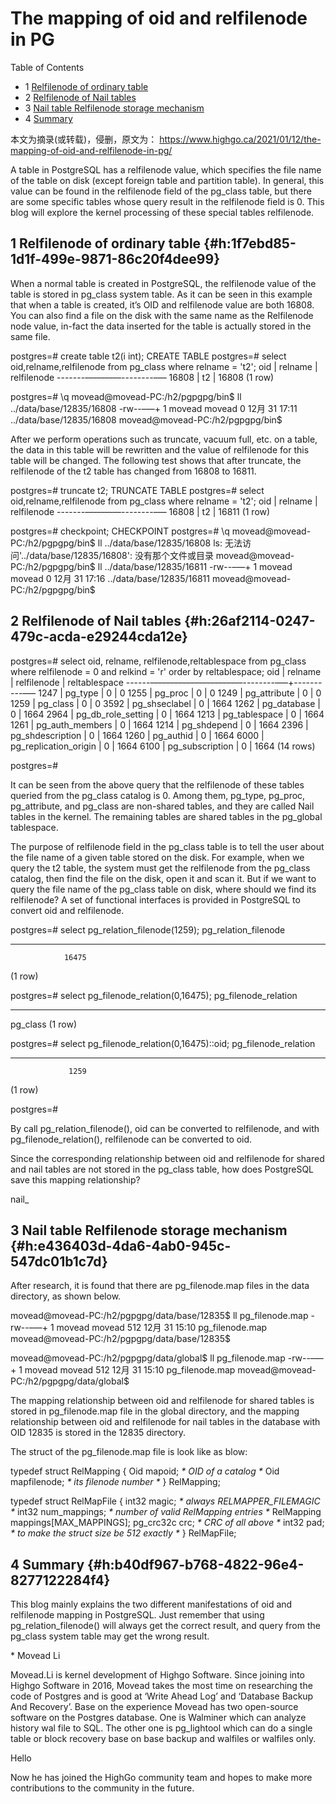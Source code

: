 # The mapping of oid and relfilenode in PG


<div class="ox-hugo-toc toc has-section-numbers">

<div class="heading">Table of Contents</div>

- <span class="section-num">1</span> [Relfilenode of ordinary table](#h:1f7ebd85-1d1f-499e-9871-86c20f4dee99)
- <span class="section-num">2</span> [Relfilenode of Nail tables](#h:26af2114-0247-479c-acda-e29244cda12e)
- <span class="section-num">3</span> [Nail table Relfilenode storage mechanism](#h:e436403d-4da6-4ab0-945c-547dc01b1c7d)
- <span class="section-num">4</span> [Summary](#h:b40df967-b768-4822-96e4-8277122284f4)

</div>
<!--endtoc-->


本文为摘录(或转载)，侵删，原文为： https://www.highgo.ca/2021/01/12/the-mapping-of-oid-and-relfilenode-in-pg/

A table in PostgreSQL has a relfilenode value, which specifies the file name of the table on disk (except foreign table
and partition table). In general, this value can be found in the relfilenode field of the pg_class table, but there are
some specific tables whose query result in the relfilenode field is 0. This blog will explore the kernel processing of
these special tables relfilenode.


## <span class="section-num">1</span> Relfilenode of ordinary table {#h:1f7ebd85-1d1f-499e-9871-86c20f4dee99}

When a normal table is created in PostgreSQL, the relfilenode value of the table is stored in pg_class system table. As
it can be seen in this example that when a table is created, it’s OID and relfilenode value are both 16808. You can also
find a file on the disk with the same name as the Relfilenode node value, in-fact the data inserted for the table is
actually stored in the same file.

postgres=# create table t2(i int);
CREATE TABLE
postgres=# select oid,relname,relfilenode from pg_class where relname = 't2';
  oid  | relname | relfilenode
-------~~---------~~--------&#x2013;&#x2014;
 16808 | t2      |       16808
(1 row)

postgres=# \q
movead@movead-PC:/h2/pgpgpg/bin$ ll ../data/base/12835/16808
-rw--&#x2013;&#x2014;+ 1 movead movead 0 12月 31 17:11 ../data/base/12835/16808
movead@movead-PC:/h2/pgpgpg/bin$

After we perform operations such as truncate, vacuum full, etc. on a table, the data in this table will be rewritten and
the value of relfilenode for this table will be changed. The following test shows that after truncate, the relfilenode
of the t2 table has changed from 16808 to 16811.

postgres=# truncate t2;
TRUNCATE TABLE
postgres=# select oid,relname,relfilenode from pg_class where relname = 't2';
  oid  | relname | relfilenode
-------~~---------~~--------&#x2013;&#x2014;
 16808 | t2      |       16811
(1 row)

postgres=# checkpoint;
CHECKPOINT
postgres=# \q
movead@movead-PC:/h2/pgpgpg/bin$ ll ../data/base/12835/16808
ls: 无法访问'../data/base/12835/16808': 没有那个文件或目录
movead@movead-PC:/h2/pgpgpg/bin$ ll ../data/base/12835/16811
-rw--&#x2013;&#x2014;+ 1 movead movead 0 12月 31 17:16 ../data/base/12835/16811
movead@movead-PC:/h2/pgpgpg/bin$


## <span class="section-num">2</span> Relfilenode of Nail tables {#h:26af2114-0247-479c-acda-e29244cda12e}

postgres=# select oid, relname, relfilenode,reltablespace
from pg_class
where relfilenode = 0 and relkind = 'r'
order by reltablespace;
 oid  |        relname        | relfilenode | reltablespace
------~~-----------------------~~--------&#x2013;&#x2014;+----------&#x2013;&#x2014;
 1247 | pg_type               |           0 |             0
 1255 | pg_proc               |           0 |             0
 1249 | pg_attribute          |           0 |             0
 1259 | pg_class              |           0 |             0
 3592 | pg_shseclabel         |           0 |          1664
 1262 | pg_database           |           0 |          1664
 2964 | pg_db_role_setting    |           0 |          1664
 1213 | pg_tablespace         |           0 |          1664
 1261 | pg_auth_members       |           0 |          1664
 1214 | pg_shdepend           |           0 |          1664
 2396 | pg_shdescription      |           0 |          1664
 1260 | pg_authid             |           0 |          1664
 6000 | pg_replication_origin |           0 |          1664
 6100 | pg_subscription       |           0 |          1664
(14 rows)

postgres=#

It can be seen from the above query that the relfilenode of these tables queried from the pg_class catalog is 0. Among
them, pg_type, pg_proc, pg_attribute, and pg_class are non-shared tables, and they are called Nail tables in the kernel.
The remaining tables are shared tables in the pg_global tablespace.

The purpose of relfilenode field in the pg_class table is to tell the user about the file name of a given table stored
on the disk. For example, when we query the t2 table, the system must get the relfilenode from the pg_class catalog,
then find the file on the disk, open it and scan it. But if we want to query the file name of the pg_class table on
disk, where should we find its relfilenode? A set of functional interfaces is provided in PostgreSQL to convert oid and
relfilenode.

postgres=# select pg_relation_filenode(1259);
 pg_relation_filenode

---

                16475
(1 row)

postgres=# select pg_filenode_relation(0,16475);
 pg_filenode_relation

---

 pg_class
(1 row)

postgres=# select pg_filenode_relation(0,16475)::oid;
 pg_filenode_relation

---

                 1259
(1 row)

postgres=#

By call pg_relation_filenode(), oid can be converted to relfilenode, and with pg_filenode_relation(), relfilenode can be
converted to oid.

Since the corresponding relationship between oid and relfilenode for shared and nail tables are not stored in the
pg_class table, how does PostgreSQL save this mapping relationship?

nail\_


## <span class="section-num">3</span> Nail table Relfilenode storage mechanism {#h:e436403d-4da6-4ab0-945c-547dc01b1c7d}

After research, it is found that there are pg_filenode.map files in the data directory, as shown below.

movead@movead-PC:/h2/pgpgpg/data/base/12835$ ll pg_filenode.map
-rw--&#x2013;&#x2014;+ 1 movead movead 512 12月 31 15:10 pg_filenode.map
movead@movead-PC:/h2/pgpgpg/data/base/12835$

movead@movead-PC:/h2/pgpgpg/data/global$ ll pg_filenode.map
-rw--&#x2013;&#x2014;+ 1 movead movead 512 12月 31 15:10 pg_filenode.map
movead@movead-PC:/h2/pgpgpg/data/global$

The mapping relationship between oid and relfilenode for shared tables is stored in pg_filenode.map file in the global
directory, and the mapping relationship between oid and relfilenode for nail tables in the database with OID 12835 is
stored in the 12835 directory.

The struct of the pg_filenode.map file is look like as blow:

typedef struct RelMapping
{
    Oid         mapoid;         _\* OID of a catalog \*_
    Oid         mapfilenode;    _\* its filenode number \*_
} RelMapping;

typedef struct RelMapFile
{
    int32       magic;          _\* always RELMAPPER_FILEMAGIC \*_
    int32       num_mappings;   _\* number of valid RelMapping entries \*_
    RelMapping  mappings[MAX_MAPPINGS];
    pg_crc32c   crc;            _\* CRC of all above \*_
    int32       pad;            _\* to make the struct size be 512 exactly \*_
} RelMapFile;


## <span class="section-num">4</span> Summary {#h:b40df967-b768-4822-96e4-8277122284f4}

This blog mainly explains the two different manifestations of oid and relfilenode mapping in PostgreSQL. Just remember
that using pg_relation_filenode() will always get the correct result, and query from the pg_class system table may get
the wrong result.

\*
Movead Li

Movead.Li is kernel development of Highgo Software. Since joining into Highgo Software in 2016, Movead takes the most
time on researching the code of Postgres and is good at ‘Write Ahead Log’ and ‘Database Backup And Recovery’. Base on
the experience Movead has two open-source software on the Postgres database. One is Walminer which can analyze history
wal file to SQL. The other one is pg_lightool which can do a single table or block recovery base on base backup and
walfiles or walfiles only.

Hello

Now he has joined the HighGo community team and hopes to make more contributions to the community in the future.


